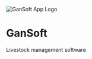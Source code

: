 ![GanSoft App Logo](https://softsupply.com/content/img/products/GanSoftApp.svg)

# GanSoft
Livestock management software